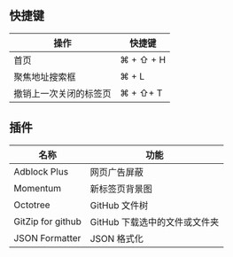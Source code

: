 ## 快捷键

| 操作                   | 快捷键    |
| ---------------------- | --------- |
| 首页                   | ⌘ + ⇧ + H |
| 聚焦地址搜索框         | ⌘ + L     |
| 撤销上一次关闭的标签页 | ⌘ + ⇧+ T  |

## 插件

| 名称              | 功能                          |
| ----------------- | ----------------------------- |
| Adblock Plus      | 网页广告屏蔽                  |
| Momentum          | 新标签页背景图                |
| Octotree          | GitHub 文件树                 |
| GitZip for github | GitHub 下载选中的文件或文件夹 |
| JSON Formatter    | JSON 格式化                   |
